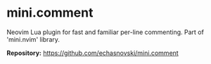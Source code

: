 # mini.comment

Neovim Lua plugin for fast and familiar per-line commenting. Part of 'mini.nvim' library.

**Repository:** <https://github.com/echasnovski/mini.comment>
